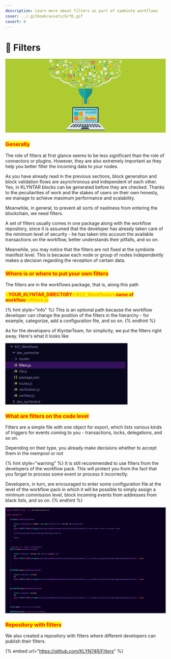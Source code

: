 ```yaml
---
description: Learn more about filters as part of symbiote workflows
cover: ../.gitbook/assets/GrfE.gif
coverY: 0
---
```


# 🛑 Filters

![](<../.gitbook/assets/image (14) (1) (1).png>)

### <mark style="color:red;">Generally</mark>

The role of filters at first glance seems to be less significant than the role of connectors or plugins. However, they are also extremely important as they help you better filter the incoming data to your nodes.

As you have already read in the previous sections, block generation and block validation flows are asynchronous and independent of each other. Yes, in KLYNTAR blocks can be generated before they are checked. Thanks to the peculiarities of work and the stakes of users on their own honesty, we manage to achieve maximum performance and scalability.

Meanwhile, in general, to prevent all sorts of nastiness from entering the blockchain, we need filters.

A set of filters usually comes in one package along with the workflow repository, since it is assumed that the developer has already taken care of the minimum level of security - he has taken into account the available transactions on the workflow, better understands their pitfalls, and so on.

Meanwhile, you may notice that the filters are not fixed at the symbiote manifest level. This is because each node or group of nodes independently makes a decision regarding the reception of certain data.

### <mark style="color:red;">Where is or where to put your own filters</mark>

The filters are in the workflows package, that is, along this path

<mark style="color:orange;">**<**</mark><mark style="color:red;">**YOUR\_KLYNTAR\_DIRECTORY**</mark><mark style="color:orange;">**>/KLY\_Workflows/<**</mark><mark style="color:red;">**name of workflow**</mark><mark style="color:orange;">**>/filters.js**</mark>

{% hint style="info" %}
This is an optional path because the workflow developer can change the position of the filters in the hierarchy - for example, categorize, add a configuration file, and so on.
{% endhint %}

As for the developers of KlyntarTeam, for simplicity, we put the filters right away. Here's what it looks like

![Pretty simple hierarchy](<../.gitbook/assets/image (19) (1) (1).png>)

### <mark style="color:red;">What are filters on the code level</mark>

Filters are a simple file with one object for export, which lists various kinds of triggers for events coming to you - transactions, locks, delegations, and so on.

Depending on their type, you already make decisions whether to accept them in the mempool or not

{% hint style="warning" %}
It is still recommended to use filters from the developers of the workflow pack. This will protect you from the fact that you forget to process some event or process it incorrectly.

Developers, in turn, are encouraged to enter some configuration file at the level of the workflow pack in which it will be possible to simply assign a minimum commission level, block incoming events from addresses from black lists, and so on.
{% endhint %}

![](<../.gitbook/assets/image (4) (1).png>)

### <mark style="color:red;">Repository with filters</mark>

We also created a repository with filters where different developers can publish their filters.

{% embed url="https://github.com/KLYN74R/Filters" %}
